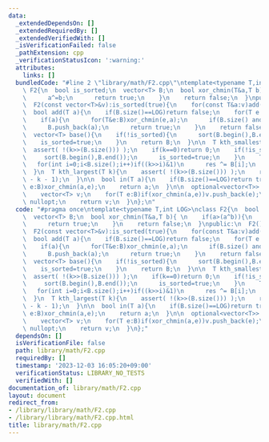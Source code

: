 ```yaml
---
data:
  _extendedDependsOn: []
  _extendedRequiredBy: []
  _extendedVerifiedWith: []
  _isVerificationFailed: false
  _pathExtension: cpp
  _verificationStatusIcon: ':warning:'
  attributes:
    links: []
  bundledCode: "#line 2 \"library/math/F2.cpp\"\ntemplate<typename T,int LOG>\nclass\
    \ F2{\n  bool is_sorted;\n  vector<T> B;\n  bool xor_chmin(T&a,T b){ \n    if(a>(a^b)){\n\
    \      a^=b;\n      return true;\n    }\n    return false;\n  }\npublic:\n  F2():is_sorted(true){}\n\
    \  F2(const vector<T>&v):is_sorted(true){\n    for(const T&a:v)add(a);\n  }\n\n\
    \  bool add(T a){\n    if(B.size()==LOG)return false;\n    for(T e:B)xor_chmin(a,e);\n\
    \    if(a){\n      for(T&e:B)xor_chmin(e,a);\n      if(B.size() and B.back()>a)is_sorted=false;\n\
    \      B.push_back(a);\n      return true;\n    }\n    return false;\n  }\n\n\
    \  vector<T> base(){\n    if(!is_sorted){\n      sort(B.begin(),B.end());\n  \
    \    is_sorted=true;\n    }\n    return B;\n  }\n\n  T kth_smallest(T k){\n  \
    \  assert( !(k>>(B.size())) );\n    if(k==0)return 0;\n    if(!is_sorted){\n \
    \     sort(B.begin(),B.end());\n      is_sorted=true;\n    }\n    T res=0;\n \
    \   for(int i=0;i<B.size();i++)if((k>>i)&1)\n      res ^= B[i];\n    return res;\n\
    \  }\n  T kth_largest(T k){\n    assert( !(k>>(B.size())) );\n    return kth_smallest((T{1}<<B.size())\
    \ - k - 1);\n  }\n\n  bool in(T a){\n    if(B.size()==LOG)return true;\n    for(T\
    \ e:B)xor_chmin(a,e);\n    return a;\n  }\n\n  optional<vector<T>> make(T a){\n\
    \    vector<T> v;\n    for(T e:B)if(xor_chmin(a,e))v.push_back(e);\n    if(a)return\
    \ nullopt;\n    return v;\n  }\n};\n"
  code: "#pragma once\ntemplate<typename T,int LOG>\nclass F2{\n  bool is_sorted;\n\
    \  vector<T> B;\n  bool xor_chmin(T&a,T b){ \n    if(a>(a^b)){\n      a^=b;\n\
    \      return true;\n    }\n    return false;\n  }\npublic:\n  F2():is_sorted(true){}\n\
    \  F2(const vector<T>&v):is_sorted(true){\n    for(const T&a:v)add(a);\n  }\n\n\
    \  bool add(T a){\n    if(B.size()==LOG)return false;\n    for(T e:B)xor_chmin(a,e);\n\
    \    if(a){\n      for(T&e:B)xor_chmin(e,a);\n      if(B.size() and B.back()>a)is_sorted=false;\n\
    \      B.push_back(a);\n      return true;\n    }\n    return false;\n  }\n\n\
    \  vector<T> base(){\n    if(!is_sorted){\n      sort(B.begin(),B.end());\n  \
    \    is_sorted=true;\n    }\n    return B;\n  }\n\n  T kth_smallest(T k){\n  \
    \  assert( !(k>>(B.size())) );\n    if(k==0)return 0;\n    if(!is_sorted){\n \
    \     sort(B.begin(),B.end());\n      is_sorted=true;\n    }\n    T res=0;\n \
    \   for(int i=0;i<B.size();i++)if((k>>i)&1)\n      res ^= B[i];\n    return res;\n\
    \  }\n  T kth_largest(T k){\n    assert( !(k>>(B.size())) );\n    return kth_smallest((T{1}<<B.size())\
    \ - k - 1);\n  }\n\n  bool in(T a){\n    if(B.size()==LOG)return true;\n    for(T\
    \ e:B)xor_chmin(a,e);\n    return a;\n  }\n\n  optional<vector<T>> make(T a){\n\
    \    vector<T> v;\n    for(T e:B)if(xor_chmin(a,e))v.push_back(e);\n    if(a)return\
    \ nullopt;\n    return v;\n  }\n};"
  dependsOn: []
  isVerificationFile: false
  path: library/math/F2.cpp
  requiredBy: []
  timestamp: '2023-12-03 16:05:20+09:00'
  verificationStatus: LIBRARY_NO_TESTS
  verifiedWith: []
documentation_of: library/math/F2.cpp
layout: document
redirect_from:
- /library/library/math/F2.cpp
- /library/library/math/F2.cpp.html
title: library/math/F2.cpp
---
```

